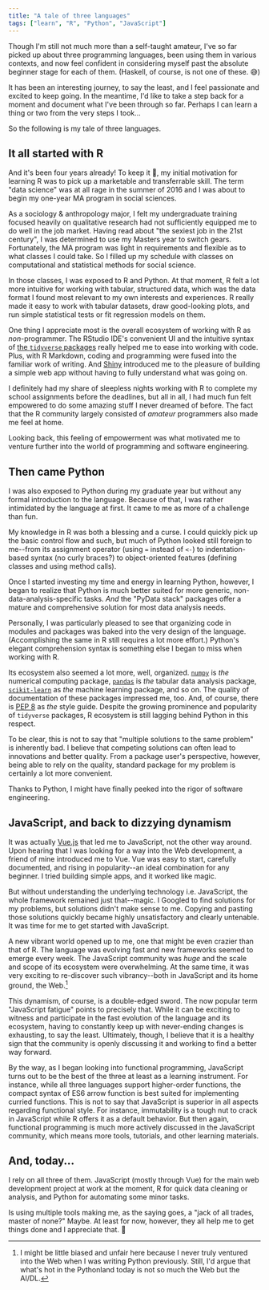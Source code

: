 ```yaml
---
title: "A tale of three languages"
tags: ["learn", "R", "Python", "JavaScript"]
---
```



Though I'm still not much more than a self-taught amateur, I've so far picked up about three programming languages, been using them in various contexts, and now feel confident in considering myself past the absolute beginner stage for each of them. (Haskell, of course, is not one of these. 😅)

It has been an interesting journey, to say the least, and I feel passionate and excited to keep going. In the meantime, I'd like to take a step back for a moment and document what I've been through so far. Perhaps I can learn a thing or two from the very steps I took...

So the following is my tale of three languages.

## It all started with R

And it's been four years already! To keep it 💯, my initial motivation for learning R was to pick up a marketable and transferrable skill. The term "data science" was at all rage in the summer of 2016 and I was about to begin my one-year MA program in social sciences.

As a sociology & anthropology major, I felt my undergraduate training focused heavily on qualitative research had not sufficiently equipped me to do well in the job market. Having read about "the sexiest job in the 21st century", I was determined to use my Masters year to switch gears. Fortunately, the MA program was light in requirements and flexible as to what classes I could take. So I filled up my schedule with classes on computational and statistical methods for social science.

In those classes, I was exposed to R and Python. At that moment, R felt a lot more intuitive for working with tabular, structured data, which was the data format I found most relevant to my own interests and experiences. R really made it easy to work with tabular datasets, draw good-looking plots, and run simple statistical tests or fit regression models on them.

One thing I appreciate most is the overall ecosystem of working with R as _non_-programmer. The RStudio IDE's convenient UI and the intuitive syntax of [the `tidyverse` packages](https://www.tidyverse.org/) really helped me to ease into working with code. Plus, with R Markdown, coding and programming were fused into the familiar work of writing. And [Shiny]() introduced me to the pleasure of building a simple web app without having to fully understand what was going on.

I definitely had my share of sleepless nights working with R to complete my school assignments before the deadlines, but all in all, I had much fun felt empowered to do some amazing stuff I never dreamed of before. The fact that the R community largely consisted of _amateur_ programmers also made me feel at home.

Looking back, this feeling of empowerment was what motivated me to venture further into the world of programming and software engineering.

## Then came Python

I was also exposed to Python during my graduate year but without any formal introduction to the language. Because of that, I was rather intimidated by the language at first. It came to me as more of a challenge than fun.

My knowledge in R was both a blessing and a curse. I could quickly pick up the basic control flow and such, but much of Python looked still foreign to me--from its assignment operator (using `=` instead of `<-`) to indentation-based syntax (no curly braces?) to object-oriented features (defining classes and using method calls). 

Once I started investing my time and energy in learning Python, however, I began to realize that Python is much better suited for more generic, non-data-analysis-specific tasks. _And_ the "PyData stack" packages offer a mature and comprehensive solution for most data analysis needs.

Personally, I was particularly pleased to see that organizing code in modules and packages was baked into the very design of the language. (Accomplishing the same in R still requires a lot more effort.) Python's elegant comprehension syntax is something else I began to miss when working with R. 

Its ecosystem also seemed a lot more, well, organized. [`numpy`](https://www.numpy.org/) is _the_ numerical computing package, [`pandas`](https://pandas.pydata.org/) is _the_ tabular data analysis package, [`scikit-learn`](https://scikit-learn.org/) as _the_ machine learning package, and so on. The quality of documentation of these packages impressed me, too. And, of course, there is [PEP 8](https://www.python.org/dev/peps/pep-0008/) as _the_ style guide. Despite the growing prominence and popularity of `tidyverse` packages, R ecosystem is still lagging behind Python in this respect.

To be clear, this is not to say that "multiple solutions to the same problem" is inherently bad. I believe that competing solutions can often lead to innovations and better quality. From a package user's perspective, however, being able to rely on the quality, standard package for my problem is certainly a lot more convenient.

Thanks to Python, I might have finally peeked into the rigor of software engineering.

## JavaScript, and back to dizzying dynamism

It was actually [Vue.js]([https://vuejs.org](https://vuejs.org/)) that led me to JavaScript, not the other way around. Upon hearing that I was looking for a way into the Web development, a friend of mine introduced me to Vue. Vue was easy to start, carefully documented, and rising in popularity--an ideal combination for any beginner. I tried building simple apps, and it worked like magic.

But without understanding the underlying technology i.e. JavaScript, the whole framework remained just that--magic. I Googled to find solutions for my problems, but solutions didn't make sense to me. Copying and pasting those solutions quickly became highly unsatisfactory and clearly untenable. It was time for me to get started with JavaScript.

A new vibrant world opened up to me, one that might be even crazier than that of R. The language was evolving fast and new frameworks seemed to emerge every week. The JavaScript community was _huge_ and the scale and scope of its ecosystem were overwhelming. At the same time, it was very exciting to re-discover such vibrancy--both in JavaScript and its home ground, the Web.[^1]

[^1]: I might be little biased and unfair here because I never truly ventured into the Web when I was writing Python previously. Still, I'd argue that what's hot in the Pythonland today is not so much the Web but the AI/DL.

This dynamism, of course, is a double-edged sword. The now popular term "JavaScript fatigue" points to precisely that. While it can be exciting to witness and participate in the fast evolution of the language and its ecosystem, having to constantly keep up with never-ending changes is exhausting, to say the least. Ultimately, though, I believe that it is a healthy sign that the community is openly discussing it and working to find a better way forward.

By the way, as I began looking into functional programming, JavaScript turns out to be the best of the three at least as a learning instrument. For instance, while all three languages support higher-order functions, the compact syntax of ES6 arrow function is best suited for implementing curried functions. This is not to say that JavaScript is superior in all aspects regarding functional style. For instance, immutability is a tough nut to crack in JavaScript while R offers it as a default behavior. But then again, functional programming is much more actively discussed in the JavaScript community, which means more tools, tutorials, and other learning materials.

## And, today...

I rely on all three of them. JavaScript (mostly through Vue) for the main web development project at work at the moment, R for quick data cleaning or analysis, and Python for automating some minor tasks.

Is using multiple tools making me, as the saying goes, a "jack of all trades, master of none?" Maybe. At least for now, however, they all help me to get things done and I appreciate that. 🙏